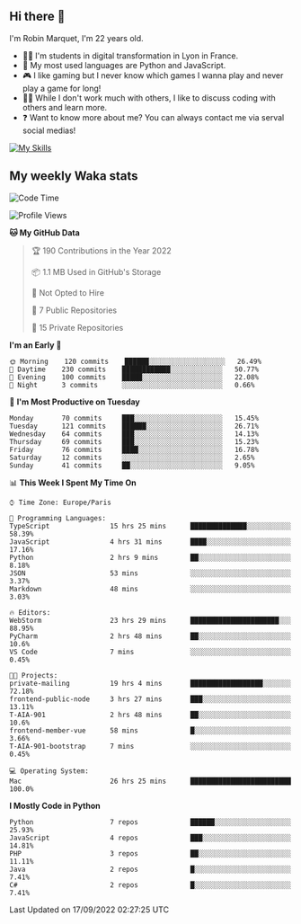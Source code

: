 ## Hi there 👋

I'm Robin Marquet, I'm 22 years old.

- 👨‍💻 I'm students in digital transformation in Lyon in France.
- 🌱 My most used languages are Python and JavaScript.
- 🎮 I like gaming but I never know which games I wanna play and never play a game for long!
- 👯‍♀️ While I don't work much with others, I like to discuss coding with others and learn more.
- ❓ Want to know more about me? You can always contact me via serval social medias!

[![My Skills](https://skillicons.dev/icons?i=js,html,css,docker,express,figma,firebase,graphql,mongodb,mysql,nodejs,py,react,ts,vue)](https://skillicons.dev)

## My weekly Waka stats

<!--START_SECTION:waka-->
![Code Time](http://img.shields.io/badge/Code%20Time-2%2C217%20hrs%2026%20mins-blue)

![Profile Views](http://img.shields.io/badge/Profile%20Views-0-blue)

**🐱 My GitHub Data** 

> 🏆 190 Contributions in the Year 2022
 > 
> 📦 1.1 MB Used in GitHub's Storage 
 > 
> 🚫 Not Opted to Hire
 > 
> 📜 7 Public Repositories 
 > 
> 🔑 15 Private Repositories  
 > 
**I'm an Early 🐤** 

```text
🌞 Morning    120 commits    ██████░░░░░░░░░░░░░░░░░░░   26.49% 
🌆 Daytime    230 commits    ████████████░░░░░░░░░░░░░   50.77% 
🌃 Evening    100 commits    █████░░░░░░░░░░░░░░░░░░░░   22.08% 
🌙 Night      3 commits      ░░░░░░░░░░░░░░░░░░░░░░░░░   0.66%

```
📅 **I'm Most Productive on Tuesday** 

```text
Monday       70 commits     ███░░░░░░░░░░░░░░░░░░░░░░   15.45% 
Tuesday      121 commits    ██████░░░░░░░░░░░░░░░░░░░   26.71% 
Wednesday    64 commits     ███░░░░░░░░░░░░░░░░░░░░░░   14.13% 
Thursday     69 commits     ███░░░░░░░░░░░░░░░░░░░░░░   15.23% 
Friday       76 commits     ████░░░░░░░░░░░░░░░░░░░░░   16.78% 
Saturday     12 commits     ░░░░░░░░░░░░░░░░░░░░░░░░░   2.65% 
Sunday       41 commits     ██░░░░░░░░░░░░░░░░░░░░░░░   9.05%

```


📊 **This Week I Spent My Time On** 

```text
⌚︎ Time Zone: Europe/Paris

💬 Programming Languages: 
TypeScript               15 hrs 25 mins      ██████████████░░░░░░░░░░░   58.39% 
JavaScript               4 hrs 31 mins       ████░░░░░░░░░░░░░░░░░░░░░   17.16% 
Python                   2 hrs 9 mins        ██░░░░░░░░░░░░░░░░░░░░░░░   8.18% 
JSON                     53 mins             ░░░░░░░░░░░░░░░░░░░░░░░░░   3.37% 
Markdown                 48 mins             ░░░░░░░░░░░░░░░░░░░░░░░░░   3.03%

🔥 Editors: 
WebStorm                 23 hrs 29 mins      ██████████████████████░░░   88.95% 
PyCharm                  2 hrs 48 mins       ██░░░░░░░░░░░░░░░░░░░░░░░   10.6% 
VS Code                  7 mins              ░░░░░░░░░░░░░░░░░░░░░░░░░   0.45%

🐱‍💻 Projects: 
private-mailing          19 hrs 4 mins       ██████████████████░░░░░░░   72.18% 
frontend-public-node     3 hrs 27 mins       ███░░░░░░░░░░░░░░░░░░░░░░   13.11% 
T-AIA-901                2 hrs 48 mins       ██░░░░░░░░░░░░░░░░░░░░░░░   10.6% 
frontend-member-vue      58 mins             █░░░░░░░░░░░░░░░░░░░░░░░░   3.66% 
T-AIA-901-bootstrap      7 mins              ░░░░░░░░░░░░░░░░░░░░░░░░░   0.45%

💻 Operating System: 
Mac                      26 hrs 25 mins      █████████████████████████   100.0%

```

**I Mostly Code in Python** 

```text
Python                   7 repos             ██████░░░░░░░░░░░░░░░░░░░   25.93% 
JavaScript               4 repos             ███░░░░░░░░░░░░░░░░░░░░░░   14.81% 
PHP                      3 repos             ██░░░░░░░░░░░░░░░░░░░░░░░   11.11% 
Java                     2 repos             █░░░░░░░░░░░░░░░░░░░░░░░░   7.41% 
C#                       2 repos             █░░░░░░░░░░░░░░░░░░░░░░░░   7.41%

```



 Last Updated on 17/09/2022 02:27:25 UTC
<!--END_SECTION:waka-->
